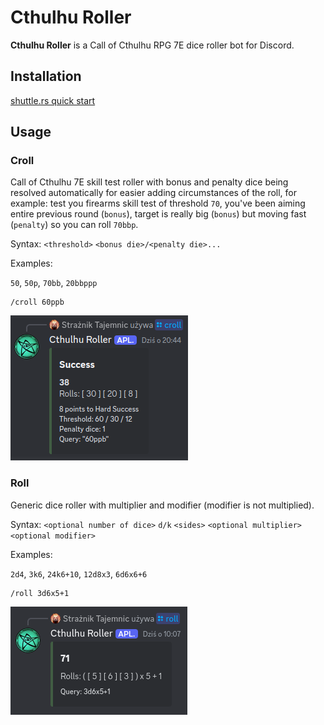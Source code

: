 # Cthulhu Roller

**Cthulhu Roller** is a Call of Cthulhu RPG 7E dice roller bot for Discord.

## Installation

[shuttle.rs quick start](<https://docs.shuttle.rs/getting-started/quick-start>)

## Usage

### Croll

Call of Cthulhu 7E skill test roller with bonus and penalty dice being resolved automatically for easier adding circumstances of the roll, for example: test you firearms skill test of threshold `70`, you've been aiming entire previous round (`bonus`), target is really big (`bonus`) but moving fast (`penalty`) so you can roll `70bbp`.

Syntax: `<threshold>` `<bonus die>/<penalty die>...`

Examples:

`50`, `50p`, `70bb`, `20bbppp`

```text
/croll 60ppb
```

![croll](docs/croll.png)

### Roll

Generic dice roller with multiplier and modifier (modifier is not multiplied).

Syntax: `<optional number of dice>` `d/k` `<sides>` `<optional multiplier>` `<optional modifier>`

Examples:

`2d4`, `3k6`, `24k6+10`, `12d8x3`, `6d6x6+6`

```text
/roll 3d6x5+1
```

![roll](docs/roll.png)
